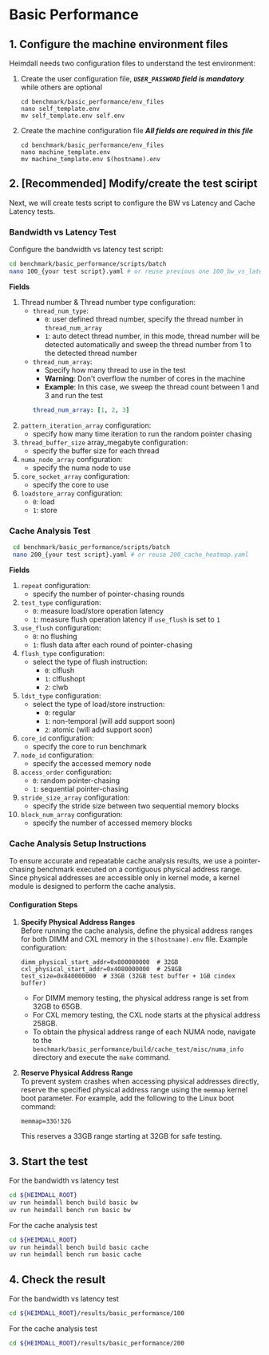 # Basic Performance

## 1. Configure the machine environment files

Heimdall needs two configuration files to understand the test environment:

1. Create the user configuration file, ***`USER_PASSWORD` field is mandatory*** while others are optional
   ```shell
   cd benchmark/basic_performance/env_files
   nano self_template.env
   mv self_template.env self.env
   ```

2. Create the machine configuration file ***All fields are required in this file***
   ```shell
   cd benchmark/basic_performance/env_files
   nano machine_template.env
   mv machine_template.env $(hostname).env
   ```

## 2. [Recommended] Modify/create the test sciript

Next, we will create tests script to configure the BW vs Latency and Cache Latency tests.

### Bandwidth vs Latency Test

Configure the bandwidth vs latency test script:

 ```bash
 cd benchmark/basic_performance/scripts/batch
 nano 100_{your test script}.yaml # or reuse previous one 100_bw_vs_latency.yaml, etc..
 ```

 **Fields**

 1. Thread number & Thread number type configuration:  
    - `thread_num_type`:
      - `0`: user defined thread number, specify the thread number in `thread_num_array`
      - `1`: auto detect thread number, in this mode, thread number will be detected automatically and sweep the thread number from 1 to the detected thread number
    - `thread_num_array`:
      - Specify how many thread to use in the test
      - **Warning**: Don't overflow the number of cores in the machine
      - **Example**: In this case, we sweep the thread count between 1 and 3 and run the test
       ```yaml
       thread_num_array: [1, 2, 3]
       ```
 2. `pattern_iteration_array` configuration:
    - specify how many time iteration to run the random pointer chasing
 3. `thread_buffer_size` array_megabyte configuration:
    - specify the buffer size for each thread
 4. `numa_node_array` configuration:
    - specify the numa node to use
 5. `core_socket_array` configuration:
    - specify the core to use
 6. `loadstore_array` configuration:
    - `0`: load
    - `1`: store

### Cache Analysis Test

```bash
 cd benchmark/basic_performance/scripts/batch
 nano 200_{your test script}.yaml # or reuse 200_cache_heatmap.yaml
```

 **Fields**
 1. `repeat` configuration:
    - specify the number of pointer-chasing rounds
 2. `test_type` configuration:
    - `0`: measure load/store operation latency
    - `1`: measure flush operation latency if `use_flush` is set to `1`
 3. `use_flush` configuration:
    - `0`: no flushing
    - `1`: flush data after each round of pointer-chasing
 4. `flush_type` configuration:
    - select the type of flush instruction:
      - `0`: clflush
      - `1`: clflushopt
      - `2`: clwb
 5. `ldst_type` configuration:
    - select the type of load/store instruction:
      - `0`: regular
      - `1`: non-temporal (will add support soon)
      - `2`: atomic (will add support soon)
 6. `core_id` configuration:
    - specify the core to run benchmark
 7. `node_id` configuration:
    - specify the accessed memory node
 8. `access_order` configuration:
    - `0`: random pointer-chasing
    - `1`: sequential pointer-chasing
 9. `stride_size_array` configuration:
    - specify the stride size between two sequential memory blocks
 10. `block_num_array` configuration:
      - specify the number of accessed memory blocks


### Cache Analysis Setup Instructions

To ensure accurate and repeatable cache analysis results, we use a pointer-chasing benchmark executed on a contiguous physical address range. Since physical addresses are accessible only in kernel mode, a kernel module is designed to perform the cache analysis.

#### Configuration Steps

1. **Specify Physical Address Ranges**  
   Before running the cache analysis, define the physical address ranges for both DIMM and CXL memory in the `$(hostname).env` file. Example configuration:

   ```
   dimm_physical_start_addr=0x800000000  # 32GB
   cxl_physical_start_addr=0x4080000000  # 258GB
   test_size=0x840000000  # 33GB (32GB test buffer + 1GB cindex buffer)
   ```

   - For DIMM memory testing, the physical address range is set from 32GB to 65GB.
   - For CXL memory testing, the CXL node starts at the physical address 258GB.
   - To obtain the physical address range of each NUMA node, navigate to the `benchmark/basic_performance/build/cache_test/misc/numa_info` directory and execute the `make` command.

2. **Reserve Physical Address Range**  
   To prevent system crashes when accessing physical addresses directly, reserve the specified physical address range using the `memmap` kernel boot parameter. For example, add the following to the Linux boot command:

   ```
   memmap=33G!32G
   ```

   This reserves a 33GB range starting at 32GB for safe testing.

## 3. Start the test

For the bandwidth vs latency test

```bash
cd ${HEIMDALL_ROOT}
uv run heimdall bench build basic bw
uv run heimdall bench run basic bw
```

For the cache analysis test

```bash
cd ${HEIMDALL_ROOT}
uv run heimdall bench build basic cache
uv run heimdall bench run basic cache
```

## 4. Check the result

For the bandwidth vs latency test

```bash
cd ${HEIMDALL_ROOT}/results/basic_performance/100
```

For the cache analysis test

```bash
cd ${HEIMDALL_ROOT}/results/basic_performance/200
```
